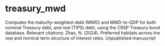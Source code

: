 # treasury_mwd
Computes the maturity-weighted-debt (MWD) and MWD-to-GDP for both nominal Treasury debt, and real (TIPS) debt, using the CRSP Treasury bond database. Relevant citations: Zhao, N. (2024). Preferred habitats across the real and nominal term structure of interest rates. Unpublished manuscript
